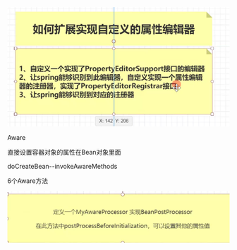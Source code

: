 ![image-20201019203910149](07.assets/image-20201019203910149.png)



Aware

直接设置容器对象的属性在Bean对象里面

doCreateBean--invokeAwareMethods



6个Aware方法

![image-20201019213125854](07.assets/image-20201019213125854.png)